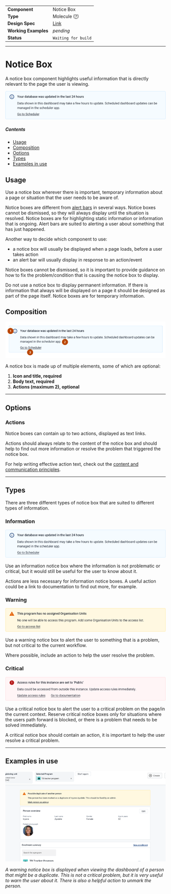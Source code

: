 | |  |
|-------------|------------------|
| **Component** | Notice Box |
| **Type** | Molecule ([?](http://atomicdesign.bradfrost.com/chapter-2/))|
| **Design Spec** | [Link](https://sketch.cloud/s/DwkDk/a/nzvzrk) |
| **Working Examples** | *pending* |
| **Status** | `Waiting for build` |

---

# Notice Box

A notice box component highlights useful information that is directly relevant to the page the user is viewing.

![](../images/notice-box-information@2x.png)

##### Contents

- [Usage](#usage)
- [Composition](#composition)
- [Options](#options)
- [Types](#types)
- [Examples in use](#examples-in-use)

## Usage
Use a notice box wherever there is important, temporary information about a page or situation that the user needs to be aware of.

Notice boxes are different from [alert bars](alertbar.md) in several ways. Notice boxes cannot be dismissed, so they will always display until the situation is resolved. Notice boxes are for highlighting static information or information that is ongoing. Alert bars are suited to alerting a user about something that has just happened.

Another way to decide which component to use:

- a notice box will usually be displayed when a page loads, before a user takes action
- an alert bar will usually display in response to an action/event

Notice boxes cannot be dismissed, so it is important to provide guidance on how to fix the problem/condition that is causing the notice box to display.

Do not use a notice box to display permanent information. If there is information that always will be displayed on a page it should be designed as part of the page itself. Notice boxes are for temporary information.

## Composition

![](../images/notice-box-composition.png)

A notice box is made up of multiple elements, some of which are optional:

1. **Icon and title, required**
2. **Body text, required**
3. **Actions (maximum 2), optional**

---

## Options

### Actions
Notice boxes can contain up to two actions, displayed as text links.

Actions should always relate to the content of the notice box and should help to find out more information or resolve the problem that triggered the notice box.

For help writing effective action text, check out the [content and communication principles](../principles/content-communication.md).

---

## Types

There are three different types of notice box that are suited to different types of information.

### Information
![](../images/notice-box-information.png)

Use an information notice box where the information is not problematic or critical, but it would still be useful for the user to know about it.

Actions are less necessary for information notice boxes. A useful action could be a link to documentation to find out  more, for example.

### Warning
![](../images/notice-box-warning.png)

Use a warning notice box to alert the user to something that is a problem, but not critical to the current workflow.

Where possible, include an action to help the user resolve the problem.

### Critical
![](../images/notice-box-critical.png)

Use a critical notice box to alert the user to a critical problem on the page/in the current context. Reserve critical notice boxes only for situations where the users path forward is blocked, or there is a problem that needs to be solved immediately.

A critical notice box should contain an action, it is important to help the user resolve a critical problem.

---

## Examples in use

![](../images/notice-box-example.png)

*A warning notice box is displayed when viewing the dashboard of a person that might be a duplicate. This is not a critical problem, but it is very useful to warn the user about it. There is also a helpful action to unmark the person.*
